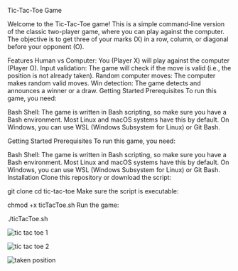 Tic-Tac-Toe Game

Welcome to the Tic-Tac-Toe game! This is a simple command-line version of the classic two-player game, where you can play against the computer. The objective is to get three of your marks (X) in a row, column, or diagonal before your opponent (O).

Features
Human vs Computer: You (Player X) will play against the computer (Player O).
Input validation: The game will check if the move is valid (i.e., the position is not already taken).
Random computer moves: The computer makes random valid moves.
Win detection: The game detects and announces a winner or a draw.
Getting Started
Prerequisites
To run this game, you need:

Bash Shell: The game is written in Bash scripting, so make sure you have a Bash environment. Most Linux and macOS systems have this by default. On Windows, you can use WSL (Windows Subsystem for Linux) or Git Bash.

Getting Started
Prerequisites
To run this game, you need:

Bash Shell: The game is written in Bash scripting, so make sure you have a Bash environment. Most Linux and macOS systems have this by default. On Windows, you can use WSL (Windows Subsystem for Linux) or Git Bash.
Installation
Clone this repository or download the script:

git clone <repository-url>
cd tic-tac-toe
Make sure the script is executable:

chmod +x ticTacToe.sh
Run the game:

./ticTacToe.sh




![tic tac toe 1](https://github.com/user-attachments/assets/e977bbaf-9495-4f62-9fd0-40fd2e5039da)



![tic tac toe 2](https://github.com/user-attachments/assets/e2226056-9db3-4835-8aaa-4b53f8a2864d)



![taken position](https://github.com/user-attachments/assets/9552c092-79d7-4afe-9e5d-38b3f90e4cc1)
